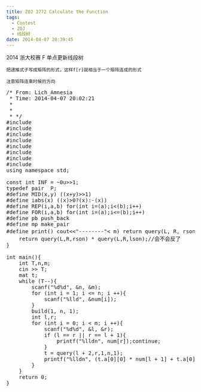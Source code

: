 ```yaml
---
title: ZOJ 3772 Calculate the Function
tags:
  - Contest
  - ZOJ
  - 线段树
date: 2014-04-07 20:39:45
---
```


2014 浙大校赛 F 单点更新线段树

	把递推式子写成矩阵的形式，这样f[r]就相当于一个矩阵连成的形式

	注意矩阵连乘时候的方向

<pre class="brush:cpp">
/* From: Lich_Amnesia
 * Time: 2014-04-07 20:02:21
 *
 *
 * */
#include <iostream>
#include <cstdio>
#include <algorithm>
#include <cstring>
#include <cmath>
#include <queue>
#include <set>
#include <vector>
using namespace std;

const int INF = ~0u>>1;
typedef pair <int,int> P;
#define MID(x,y) ((x+y)>>1)
#define iabs(x) ((x)>0?(x):-(x))
#define REP(i,a,b) for(int i=(a);i<(b);i++)
#define FOR(i,a,b) for(int i=(a);i<=(b);i++)
#define pb push_back
#define mp make_pair
#define print() cout<<"--------"<<endl
#define lson l, m , rt << 1
#define rson m + 1, r , rt << 1 | 1

#define maxn 400040
typedef long long ll;
#define mod 1000000007
struct mat{
	ll a[2][2];
	mat(){
		memset(a,0,sizeof(a));
	}
	mat(ll x){
		a[0][0] = a[1][0] = 1;
		a[1][1] = 0;
		a[0][1] = x;
	}
	mat operator * (const mat &b) const{
		mat ret = mat();
		for (int i = 0; i < 2; i ++){
			for (int j = 0; j < 2; j ++){
				for (int k = 0; k < 2; k ++){
					ret.a[i][j] = (ret.a[i][j] + a[i][k] * b.a[k][j]) % mod;
				}
			}
		}
		return ret;
	}
};

ll num[maxn];
mat sum[maxn];

void PushUp(int rt){
	sum[rt] = sum[rt << 1 | 1] * sum[rt << 1];//会不会有问题
}

void build(int l, int r, int rt){
	if (l == r) {
		sum[rt] = mat(num[l]);
		return;
	}
	int m = MID(l,r);
	build(lson);
	build(rson);
	PushUp(rt);
}

mat query(int L,int R, int l, int r, int rt){
	if (L <= l && r <= R) return sum[rt];
	int m = MID(l, r);
	if (R <= m) return query(L, R, lson);//lson包括mid
	if (L > m) return query(L, R, rson);//rson从mid+1开始
	return query(L,R,rson) * query(L,R,lson);//会不会反了
}

int main(){
	int T,n,m;
	cin >> T;
	mat t;
	while (T--){
		scanf("%d%d", &n, &m);
		for (int i = 1; i <= n; i ++){
			scanf("%lld", &num[i]);
		}
		build(1, n, 1);
		int l,r;
		for (int i = 0; i < m; i ++){
			scanf("%d%d", &l, &r);
			if (l == r || r == l + 1){
				printf("%lldn", num[r]);continue;
			}
			t = query(l + 2,r,1,n,1);
			printf("%lldn", (t.a[0][0] * num[l + 1] + t.a[0][1] * num[l]) % mod);
		}
	}
	return 0;
}
</pre>

	 